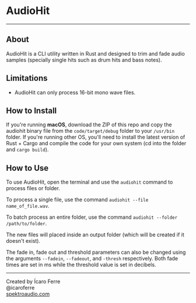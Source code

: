# AudioHit

-----

## About 

AudioHit is a CLI utility written in Rust and designed to trim and fade audio samples (specially single hits such as drum hits and bass notes).

## Limitations

- AudioHit can only process 16-bit mono wave files.

## How to Install

If you're running **macOS**, download the ZIP of this repo and copy the audiohit binary file from the ```code/target/debug``` folder to your ```/usr/bin``` folder.
If you're running other OS, you'll need to install the latest version of Rust + Cargo and compile the code for your own system (cd into the folder and ```cargo build```).

## How to Use

To use AudioHit, open the terminal and use the ```audiohit``` command to process files or folder.

To process a single file, use the command ```audiohit --file name_of_file.wav```.

To batch process an entire folder, use the command ```audiohit --folder /path/to/folder```.
 
 The new files will placed inside an output folder (which will be created if it doesn't exist).
 
 The fade in, fade out and threshold parameters can also be changed using the arguments ```--fadein```, ```--fadeout```, and ```-thresh``` respectively. Both fade times are set in ms while the threshold value is set in decibels.
 
----

Created by Ícaro Ferre  
@icaroferre  
[spektroaudio.com](http://spektroaudio.com)
 
 